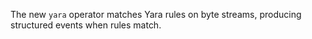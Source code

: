 The new `yara` operator matches Yara rules on byte streams, producing structured
events when rules match.

